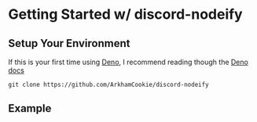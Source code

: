 # Getting Started w/ discord-nodeify

## Setup Your Environment

If this is your first time using [Deno](https://deno.land), I recommend reading though the [Deno docs](https://deno.land/manual@v1.34.3/introduction)

```shell
git clone https://github.com/ArkhamCookie/discord-nodeify
```

## Example

```javascript

```
